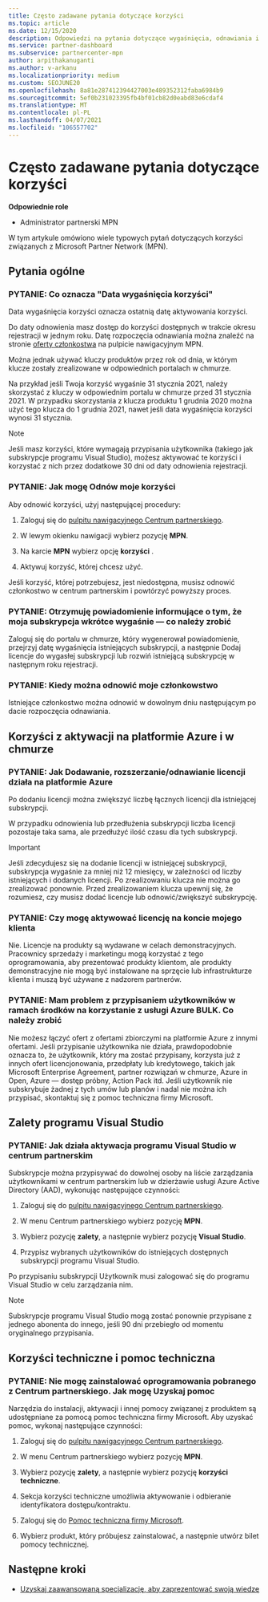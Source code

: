 ```yaml
---
title: Często zadawane pytania dotyczące korzyści
ms.topic: article
ms.date: 12/15/2020
description: Odpowiedzi na pytania dotyczące wygaśnięcia, odnawiania i aktywowania licencji dla platformy Azure, chmury, programu Visual Studio i korzyści technicznych i pomocy technicznej
ms.service: partner-dashboard
ms.subservice: partnercenter-mpn
author: arpithakanuganti
ms.author: v-arkanu
ms.localizationpriority: medium
ms.custom: SEOJUNE20
ms.openlocfilehash: 8a81e287412394427003e489352312faba6984b9
ms.sourcegitcommit: 5ef0b231023395fb4bf01cb82d0eabd83e6cdaf4
ms.translationtype: MT
ms.contentlocale: pl-PL
ms.lasthandoff: 04/07/2021
ms.locfileid: "106557702"
---
```

# <a name="benefits-faq"></a>Często zadawane pytania dotyczące korzyści

**Odpowiednie role**

- Administrator partnerski MPN

W tym artykule omówiono wiele typowych pytań dotyczących korzyści związanych z Microsoft Partner Network (MPN).


## <a name="general-questions"></a>Pytania ogólne

### <a name="q-what-does-benefit-expiry-date-mean"></a>PYTANIE: Co oznacza "Data wygaśnięcia korzyści"

Data wygaśnięcia korzyści oznacza ostatnią datę aktywowania korzyści.

Do daty odnowienia masz dostęp do korzyści dostępnych w trakcie okresu rejestracji w jednym roku. Datę rozpoczęcia odnawiania można znaleźć na stronie [oferty członkostwa](https://partner.microsoft.com/dashboard/mpn/offers) na pulpicie nawigacyjnym MPN.

Można jednak używać kluczy produktów przez rok od dnia, w którym klucze zostały zrealizowane w odpowiednich portalach w chmurze.

Na przykład jeśli Twoja korzyść wygaśnie 31 stycznia 2021, należy skorzystać z kluczy w odpowiednim portalu w chmurze przed 31 stycznia 2021. W przypadku skorzystania z klucza produktu 1 grudnia 2020 można użyć tego klucza do 1 grudnia 2021, nawet jeśli data wygaśnięcia korzyści wynosi 31 stycznia.

>[!NOTE]
>Jeśli masz korzyści, które wymagają przypisania użytkownika (takiego jak subskrypcje programu Visual Studio), możesz aktywować te korzyści i korzystać z nich przez dodatkowe 30 dni od daty odnowienia rejestracji.

### <a name="q-how-do-i-renew-my-benefits"></a>PYTANIE: Jak mogę Odnów moje korzyści

Aby odnowić korzyści, użyj następującej procedury:

1. Zaloguj się do [pulpitu nawigacyjnego Centrum partnerskiego](https://partner.microsoft.com/dashboard/).

2. W lewym okienku nawigacji wybierz pozycję **MPN**.

3. Na karcie **MPN** wybierz opcję **korzyści** .

4. Aktywuj korzyść, której chcesz użyć.

Jeśli korzyść, której potrzebujesz, jest niedostępna, musisz odnowić członkostwo w centrum partnerskim i powtórzyć powyższy proces.

### <a name="q-i-received-a-notification-informing-me-that-my-subscription-is-expiring-soon---what-should-i-do"></a>PYTANIE: Otrzymuję powiadomienie informujące o tym, że moja subskrypcja wkrótce wygaśnie — co należy zrobić

Zaloguj się do portalu w chmurze, który wygenerował powiadomienie, przejrzyj datę wygaśnięcia istniejących subskrypcji, a następnie Dodaj licencje do wygasłej subskrypcji lub rozwiń istniejącą subskrypcję w następnym roku rejestracji.

### <a name="q-when-can-i-renew-my-membership"></a>PYTANIE: Kiedy można odnowić moje członkowstwo

Istniejące członkostwo można odnowić w dowolnym dniu następującym po dacie rozpoczęcia odnawiania.

## <a name="azure-and-cloud-activation-benefits"></a>Korzyści z aktywacji na platformie Azure i w chmurze

### <a name="q-how-does-adding-extendingrenewing-licenses-work-on-azure"></a>PYTANIE: Jak Dodawanie, rozszerzanie/odnawianie licencji działa na platformie Azure

Po dodaniu licencji można zwiększyć liczbę łącznych licencji dla istniejącej subskrypcji.

W przypadku odnowienia lub przedłużenia subskrypcji liczba licencji pozostaje taka sama, ale przedłużyć ilość czasu dla tych subskrypcji.

>[!IMPORTANT]
>Jeśli zdecydujesz się na dodanie licencji w istniejącej subskrypcji, subskrypcja wygaśnie za mniej niż 12 miesięcy, w zależności od liczby istniejących i dodanych licencji. Po zrealizowaniu klucza nie można go zrealizować ponownie. Przed zrealizowaniem klucza upewnij się, że rozumiesz, czy musisz dodać licencje lub odnowić/zwiększyć subskrypcję.

### <a name="q-can-i-activate-the-license-on-my-customers-account"></a>PYTANIE: Czy mogę aktywować licencję na koncie mojego klienta

Nie. Licencje na produkty są wydawane w celach demonstracyjnych. Pracownicy sprzedaży i marketingu mogą korzystać z tego oprogramowania, aby prezentować produkty klientom, ale produkty demonstracyjne nie mogą być instalowane na sprzęcie lub infrastrukturze klienta i muszą być używane z nadzorem partnerów.

### <a name="q-im-having-trouble-assigning-users-in-azure-bulk-credit-what-should-i-do"></a>PYTANIE: Mam problem z przypisaniem użytkowników w ramach środków na korzystanie z usługi Azure BULK. Co należy zrobić

Nie możesz łączyć ofert z ofertami zbiorczymi na platformie Azure z innymi ofertami. Jeśli przypisanie użytkownika nie działa, prawdopodobnie oznacza to, że użytkownik, który ma zostać przypisany, korzysta już z innych ofert licencjonowania, przedpłaty lub kredytowego, takich jak Microsoft Enterprise Agreement, partner rozwiązań w chmurze, Azure in Open, Azure — dostęp próbny, Action Pack itd. Jeśli użytkownik nie subskrybuje żadnej z tych umów lub planów i nadal nie można ich przypisać, skontaktuj się z pomoc techniczna firmy Microsoft.

## <a name="visual-studio-benefits"></a>Zalety programu Visual Studio

### <a name="q-how-does-visual-studio-activation-work-in-partner-center"></a>PYTANIE: Jak działa aktywacja programu Visual Studio w centrum partnerskim

Subskrypcje można przypisywać do dowolnej osoby na liście zarządzania użytkownikami w centrum partnerskim lub w dzierżawie usługi Azure Active Directory (AAD), wykonując następujące czynności:

1. Zaloguj się do [pulpitu nawigacyjnego Centrum partnerskiego](https://partner.microsoft.com/dashboard/).

2. W menu Centrum partnerskiego wybierz pozycję **MPN**.

3. Wybierz pozycję **zalety**, a następnie wybierz pozycję **Visual Studio**.

4. Przypisz wybranych użytkowników do istniejących dostępnych subskrypcji programu Visual Studio.

Po przypisaniu subskrypcji Użytkownik musi zalogować się do programu Visual Studio w celu zarządzania nim.

>[!Note]
> Subskrypcje programu Visual Studio mogą zostać ponownie przypisane z jednego abonenta do innego, jeśli 90 dni przebiegło od momentu oryginalnego przypisania.

## <a name="technical-benefits-and-support"></a>Korzyści techniczne i pomoc techniczna

### <a name="q-i-cant-install-the-software-i-downloaded-from-partner-center-how-do-i-get-help"></a>PYTANIE: Nie mogę zainstalować oprogramowania pobranego z Centrum partnerskiego. Jak mogę Uzyskaj pomoc

Narzędzia do instalacji, aktywacji i innej pomocy związanej z produktem są udostępniane za pomocą pomoc techniczna firmy Microsoft. Aby uzyskać pomoc, wykonaj następujące czynności:

1. Zaloguj się do [pulpitu nawigacyjnego Centrum partnerskiego](https://partner.microsoft.com/dashboard/).

2. W menu Centrum partnerskiego wybierz pozycję **MPN**.

3. Wybierz pozycję **zalety**, a następnie wybierz pozycję **korzyści techniczne**.

4. Sekcja korzyści techniczne umożliwia aktywowanie i odbieranie identyfikatora dostępu/kontraktu.

5. Zaloguj się do [Pomoc techniczna firmy Microsoft](https://support.microsoft.com/supportforbusiness/productselection).

6. Wybierz produkt, który próbujesz zainstalować, a następnie utwórz bilet pomocy technicznej.

## <a name="next-steps"></a>Następne kroki

- [Uzyskaj zaawansowaną specjalizację, aby zaprezentować swoją wiedzę](advanced-specializations.md)